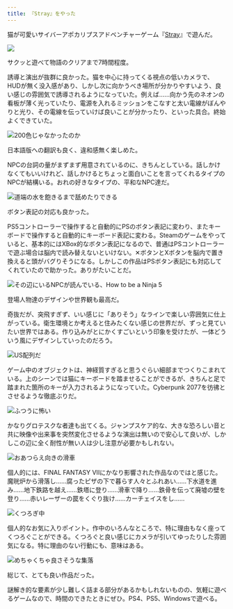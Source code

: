 ```yaml
---
title: 『Stray』をやった
---
```

猫が可愛いサイバーアポカリプスアドベンチャーゲーム『[Stray](https://store.steampowered.com/app/1332010/Stray/?l=japanese)』で遊んだ。

![](https://lh3.googleusercontent.com/x9hCPnX_6mve_7kmnL5BqYABjZtyQdtvcLV7fFEqok_LfpC4qMHmi11WAr21wwQf-98wgECqSaiE8hc6BFMbszvOgEXTzLD8LkliDUXpJiAAy276EueSnLRbk9B9VIBa43tQjfc60sE1gh9siF8raHRUpu-9oO4ThjgpB-jGMycLl20gaMHd_pLcgw)

サクッと遊べて物語のクリアまで7時間程度。

誘導と演出が抜群に良かった。猫を中心に持ってくる視点の低いカメラで、HUDが無く没入感があり、しかし次に向かうべき場所が分かりやすいよう、良い感じの雰囲気で誘導されるようになっていた。例えば……向かう先のネオンの看板が薄く光っていたり、電源を入れるミッションをこなすと太い電線がぼんやりと光り、その電線を伝っていけば良いことが分かったり、といった具合。終始よくできていた。

![](https://lh6.googleusercontent.com/UFxxE95P2dMzeBAKJV3dgTqFEI2_gkNtC1PPGEWOf_ucqngdxUTjcKGKmQrbA-OP7tiv5LNzUP1mBpGij483jcIVkH6nNFh-SLa-JFLy0smJoaWFhe2hGQONlVeCxR2vM1kUVdtr5haSqjypwWRFILwMWCgjOHaAMm8Putu-54KNjdBhCO996RHa1A "200色じゃなかったのか")

日本語版への翻訳も良く、違和感無く楽しめた。

NPCの台詞の量がまずまず用意されているのに、きちんとしている。話しかけなくてもいいけれど、話しかけるとちょっと面白いことを言ってくれるタイプのNPCが結構いる。おれの好きなタイプの、平和なNPC達だ。

![](https://lh5.googleusercontent.com/BRIyitakmdswIHe3i6vFDEY4B7G6545AgpjzOsNm6bqalmS0is96mVZqXuEWU5eCGdkRO1GOB_zNv8pGOMJOoCRG8Dck5gtbnG4gOvEIRAWDoDg-8kZV3--ym2n1gKEGycez2xFvaHStjulRYvYmkPcODBsHPfsXPE3b5uBuKUiOjN9rBKbYIRR9sA "道端の水を飽きるまで舐めたりできる")

ボタン表記の対応も良かった。

PS5コントローラーで操作すると自動的にPSのボタン表記に変わり、またキーボードで操作すると自動的にキーボード表記に変わる。Steamのゲームをやっていると、基本的にはXBox的なボタン表記になるので、普通はPSコントローラーで遊ぶ場合は脳内で読み替えないといけない。✕ボタンとXボタンを脳内で置き換えると頭がバグりそうになる。しかしこの作品はPSボタン表記にも対応してくれていたので助かった。ありがたいことだ。

![](https://lh3.googleusercontent.com/P9QfxXxzJiU8_VB50Ge9LOrK9QqLddEmRILIX5DDfRCHM0c4nOh8y0WrQwlY8bVp_GiHIKPWeQIKv7GLX4kKbdErdmI1acKNbHdGvgfUxlorD5Xr7KWj1hc2rRQiMjmkRL-i7PgG0MId6Bm-iJG1pdvQdoOGayasTLOMArvA61ki34Y7piIcQTg4fQ "その辺にいるNPCが読んでいる、How to be a Ninja 5")

登場人物達のデザインや世界観も最高だ。

奇抜だが、突飛すぎず、いい感じに「ありそう」なラインで楽しい雰囲気に仕上がっている。衛生環境とか考えると住みたくない感じの世界だが、ずっと見ていたい世界ではある。作り込みがとにかくすごいという印象を受けたが、一体どういう風にデザインしていったのだろう。

![](https://lh5.googleusercontent.com/EJWMLDMLMn3r1v0UstQgr6Yqa3HqP2AaQryuxiA0oTz4DjuF4OtLHQdGKTwsFu6awEfy9EU7-VYGKBE4KpamtxZbRPUB7Y9kd3po7o83cuxFEH4Mw6XJMotwg9Dd6NxjHXCIZnuHEP_QP5fSoKJhlEqn5LI0MDC2TfpAHa70bYUV4YjCD2TFBPiI3g "US配列だ")

ゲーム中のオブジェクトは、神経質すぎると思うぐらい細部までつくりこまれている。上のシーンでは猫にキーボードを踏ませることができるが、きちんと足で踏まれた箇所のキーが入力されるようになっていた。Cyberpunk 2077を彷彿とさせるような徹底ぶりだ。

![](https://lh6.googleusercontent.com/lbXcuh2bzGA1c-3ekYIt-fMlziRFLhtVvQOb414kp8bb4ZRHt4h7RA0QKFZFvcZai86Z0_HhMKzTRXfAL4Pgoc9uGGqHVWo-VusrHHqHk_OJRHxpt9_0beu40BIbagObGNhgu4VLKwnsgYHJ2E3kkk1tU22YUgHpBCXhS_AUCJ96c_GnLkexXsvtgw "ふつうに怖い")

かなりグロテスクな者達も出てくる。ジャンプスケア的な、大きな恐ろしい音と共に映像や出来事を突然変化させるような演出は無いので安心して良いが、しかしこの辺に全く耐性が無い人は少し注意が必要かもしれない。

![](https://lh6.googleusercontent.com/_fYi-xCTRFwHrE0_Ypw96nOkaMqUoUgljGd2yJFgULD1F6ij0CeHyockvqgA8TFjy1oJxbdESMtF9gdJLR-8Yq2KjQrEhoATqSe5nmZZqvPiNBr2e8jIfuU2kk17pq0ymIOcMgwqjqQsO1_-a_BqAXz6-TWeAjw_9Yzygm8r16XPCvZjF7kwL6pO8Q "おあつらえ向きの滑車")

個人的には、FINAL FANTASY VIIにかなり影響された作品なのではと感じた。魔晄炉から滑落し……腐ったピザの下で暮らす人々とふれあい……下水道を進み……地下鉄路を越え……鉄塔に登り……滑車で降り……鉄骨を伝って廃墟の壁を登り……赤いレーザーの罠をくぐり抜け……カーチェイスをし……

![](https://lh4.googleusercontent.com/0wK2N_g5Vr7EhTd1IYDgK2wiwRisq3FfyAiaYy97LFqRQjvlnud_JfWNls8L6l71rqZO0NvnF7mmTiNLU7QNe_EzyWvK3gBKk3oy7873vQOrwA3pQChgVzOq-JafYiJPaP0JIZYcDWYNF0WOpfgUHAI0anLzXwo1tWD3vwJS5YzY0NSNC1DTzdD7kQ "くつろぎ中")

個人的なお気に入りポイント。作中のいろんなところで、特に理由もなく座ってくつろぐことができる。くつろぐと良い感じにカメラが引いてゆったりした雰囲気になる。特に理由のない行動にも、意味はある。

![](https://lh4.googleusercontent.com/hpKyKLPBsWoV8XhFwGPMqa036kV38AvhzRXPyZN_y7vVmYQvECSE1Tol41VKMLKdeoHoYO_jsIqH3ANTGckE3Pc2Pbuml4nr4ij7Na-4WWmS9jlhlHZwXlxPUPnxcJ6UGE6324KnlcmAgomxxDPPpZvIWN6Or1Kl8hfSK2tbVcfcJzmflGkFC8m4EA "めちゃくちゃ良さそうな集落")

総じて、とても良い作品だった。

謎解き的な要素が少し難しく詰まる部分があるかもしれないものの、気軽に遊べるゲームなので、時間のできたときにぜひ。PS4、PS5、Windowsで遊べる。
